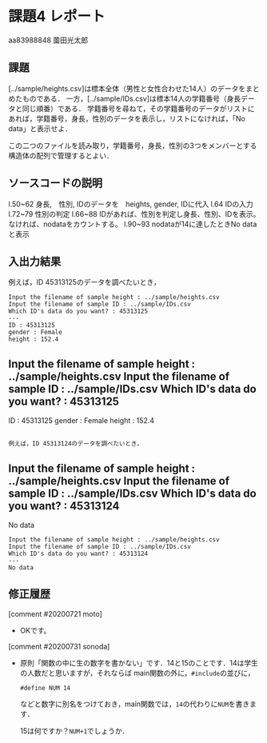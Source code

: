# 課題4 レポート

aa83988848 薗田光太郎

## 課題

[../sample/heights.csv]は標本全体（男性と女性合わせた14人）のデータをまとめたものである．
一方，[../sample/IDs.csv]は標本14人の学籍番号（身長データと同じ順番）である．
学籍番号を尋ねて，その学籍番号のデータがリストにあれば，学籍番号，身長，性別のデータを表示し，リストになければ，「No data」と表示せよ．

この二つのファイルを読み取り，学籍番号，身長，性別の3つをメンバーとする構造体の配列で管理するとよい．

## ソースコードの説明
l.50~62 身長,　性別, IDのデータを　heights, gender, IDに代入
l.64 IDの入力
l.72~79 性別の判定
l.66~88 IDがあれば、性別を判定し身長、性別、IDを表示。なければ、nodataをカウントする。
l.90~93 nodataが14に達したときNo data と表示

## 入出力結果

例えば，ID 45313125のデータを調べたいとき，

```
Input the filename of sample height : ../sample/heights.csv
Input the filename of sample ID : ../sample/IDs.csv
Which ID's data do you want? : 45313125
---
ID : 45313125
gender : Female
height : 152.4
```
Input the filename of sample height : ../sample/heights.csv
Input the filename of sample ID : ../sample/IDs.csv
Which ID's data do you want? : 45313125
---
ID : 45313125
gender : Female
height : 152.4
```

例えば，ID 45313124のデータを調べたいとき，

```
Input the filename of sample height : ../sample/heights.csv
Input the filename of sample ID : ../sample/IDs.csv
Which ID's data do you want? : 45313124
---
No data
```
Input the filename of sample height : ../sample/heights.csv
Input the filename of sample ID : ../sample/IDs.csv
Which ID's data do you want? : 45313124
---
No data
```



## 修正履歴

[comment #20200721 moto]
- OKです。

[comment #20200731 sonoda]
- 原則「関数の中に生の数字を書かない」です．14と15のことです．14は学生の人数だと思いますが，それならば
  main関数の外に，`#include`の並びに，
  ```
  #define NUM 14
  ```
  などと数字に別名をつけておき，main関数では，`14`の代わりに`NUM`を書きます．
  
  15は何ですか？`NUM+1`でしょうか．
